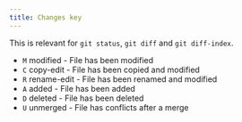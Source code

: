 ```yaml
---
title: Changes key
---
```


This is relevant for `git status`, `git diff` and `git diff-index`.

- `M` modified - File has been modified
- `C` copy-edit - File has been copied and modified
- `R` rename-edit - File has been renamed and modified
- `A` added - File has been added
- `D` deleted - File has been deleted
- `U` unmerged - File has conflicts after a merge 
